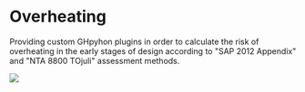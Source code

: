 # Overheating
Providing custom GHpyhon plugins in order to calculate the risk of overheating in the early stages of design according to "SAP 2012 Appendix" and "NTA 8800 TOjuli" assessment methods.


[![](http://img.youtube.com/vi/xDt5DRvny5A/0.jpg)](http://www.youtube.com/watch?v=xDt5DRvny5A "Overheating chance assessor")
